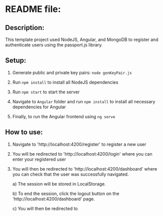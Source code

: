 
# README file:  

## Description:

This template project used NodeJS, Angular, and MongoDB to register and authenticate users using the passport.js library.


## Setup:

1. Generate public and private key pairs: ``node genKeyPair.js``

2. Run ``npm install`` to install all NodeJS dependencies

3. Run ``npm start`` to start the server

4. Navigate to ``Angular`` folder and run ``npm install`` to install all necessary dependencies for Angular

5. Finally, to run the Angular frontend using ``ng serve``


## How to use:

1. Navigate to 'http://localhost:4200/register' to register a new user

2. You will be redirected to 'http://localhost:4200/login' where you can enter your registered user

3. You will then be redirected to 'http://localhost:4200/dashboard' where you can check that the user was successfully navigated.

	a) The session will be stored in LocalStorage.

	b) To end the session, click the logout button on the 'http://localhost:4200/dashboard' page.

	c) You will then be redirected to
